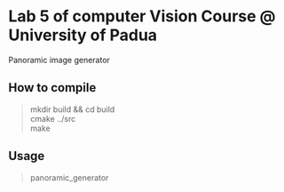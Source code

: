# Lab 5 of computer Vision Course @ University of Padua
Panoramic image generator
## How to compile
>mkdir build && cd build  
>cmake ../src  
>make 

## Usage
>panoramic_generator <path> <pattern> <fov>
